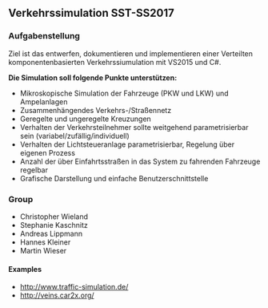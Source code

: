 ## Verkehrssimulation SST-SS2017 ##

### Aufgabenstellung ###
Ziel ist das entwerfen, dokumentieren und implementieren
einer Verteilten komponentenbasierten Verkehrssiumulation mit VS2015 und C#.

**Die Simulation soll folgende Punkte unterstützen:**
* Mikroskopische Simulation der Fahrzeuge (PKW und LKW) und Ampelanlagen
* Zusammenhängendes Verkehrs-/Straßennetz
* Geregelte und ungeregelte Kreuzungen
* Verhalten der Verkehrsteilnehmer sollte weitgehend parametrisierbar sein (variabel/zufällig/individuell)
* Verhalten der Lichtsteueranlage parametrisierbar, Regelung über eigenen Prozess
* Anzahl der über Einfahrtsstraßen in das System zu fahrenden Fahrzeuge regelbar
* Grafische Darstellung und einfache Benutzerschnittstelle

### Group ###
* Christopher Wieland
* Stephanie Kaschnitz
* Andreas Lippmann
* Hannes Kleiner
* Martin Wieser

#### Examples ####
+ http://www.traffic-simulation.de/
+ http://veins.car2x.org/
